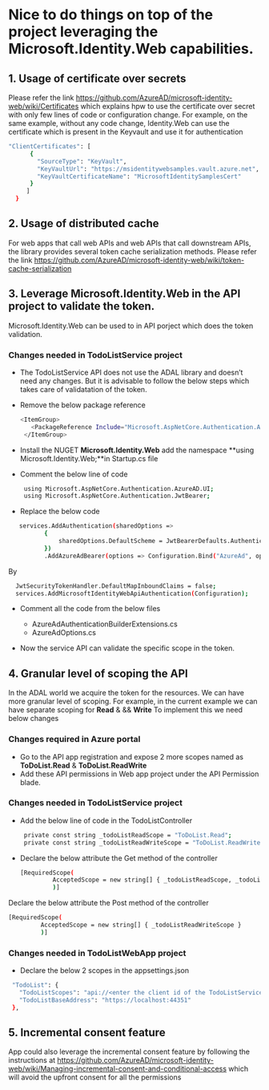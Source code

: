 

# Nice to do things on top of the project leveraging the Microsoft.Identity.Web capabilities. 

## 1. Usage of certificate over secrets 
Please refer the link https://github.com/AzureAD/microsoft-identity-web/wiki/Certificates which explains hpw to use the certificate over secret with only few lines of code or configuration change. For example, on the same example, without any code change, Identity.Web can use the certificate which is present in the Keyvault and use it for authentication 

```sh
"ClientCertificates": [
      {
        "SourceType": "KeyVault",
        "KeyVaultUrl": "https://msidentitywebsamples.vault.azure.net",
        "KeyVaultCertificateName": "MicrosoftIdentitySamplesCert"
      }
     ]
  }
```

## 2. Usage of distributed cache 
For web apps that call web APIs and web APIs that call downstream APIs, the library provides several token cache serialization methods. Please refer the link https://github.com/AzureAD/microsoft-identity-web/wiki/token-cache-serialization

## 3. Leverage Microsoft.Identity.Web in the API project to validate the token. 
 Microsoft.Identity.Web can be used to in API porject which does the token validation. 
 
 ### Changes needed in TodoListService project
- The TodoListService API does not use the ADAL library and doesn’t need any changes. But it is advisable to follow the below steps which takes care of validatation of the token.
- Remove the below package reference  

   ```sh
   <ItemGroup> 
      <PackageReference Include="Microsoft.AspNetCore.Authentication.AzureAD.UI" Version="2.2.0" /> 
    </ItemGroup> 
  ```
- Install the NUGET **Microsoft.Identity.Web** add the namespace **using Microsoft.Identity.Web;**in Startup.cs file
- Comment the below line of code 
   
   ```sh
    using Microsoft.AspNetCore.Authentication.AzureAD.UI; 
    using Microsoft.AspNetCore.Authentication.JwtBearer; 
  ```
 - Replace the below code  
 
  ```sh
     services.AddAuthentication(sharedOptions => 
            { 
                sharedOptions.DefaultScheme = JwtBearerDefaults.AuthenticationScheme; 
            }) 
            .AddAzureAdBearer(options => Configuration.Bind("AzureAd", options)); 
  ```
  By 

  ```sh
    JwtSecurityTokenHandler.DefaultMapInboundClaims = false; 
    services.AddMicrosoftIdentityWebApiAuthentication(Configuration); 
  ```

- Comment all the code from the below files  
  
   - AzureAdAuthenticationBuilderExtensions.cs
   - AzureAdOptions.cs
- Now the service API can validate the specific scope in the token.  

## 4. Granular level of scoping the API
In the ADAL world we acquire the token for the resources. We can have more granular level of scoping. For example, in the current example we can have separate scoping for **Read** & && **Write** To implement this we need below changes 

### Changes required in Azure portal

- Go to the API app registration and expose 2 more scopes named as **ToDoList.Read** & **ToDoList.ReadWrite** 
- Add these API permissions in Web app project under the API Permission blade. 

### Changes needed in TodoListService project

- Add the below line of code in the TodoListController  

    ```sh
     private const string _todoListReadScope = "ToDoList.Read"; 
     private const string _todoListReadWriteScope = "ToDoList.ReadWrite"; 
    ```
 - Declare the below attribute the Get method of the controller 
 
   ```sh
   [RequiredScope( 
            AcceptedScope = new string[] { _todoListReadScope, _todoListReadWriteScope } 
            )] 
    ```
  Declare the below attribute the Post method of the controller 
  
   ```sh
  [RequiredScope( 
            AcceptedScope = new string[] { _todoListReadWriteScope } 
            )]
   ```
 
### Changes needed in TodoListWebApp project

- Declare the below 2 scopes in the appsettings.json 
 
 ```sh
  "TodoList": {
    "TodoListScopes": "api://<enter the client id of the TodoListService>/ToDoList.Read api://<enter the client id of the TodoListService>/ToDoList.ReadWrite",
    "TodoListBaseAddress": "https://localhost:44351"
  },
```

## 5. Incremental consent feature 
App could also leverage the incremental consent feature by following the instructions at https://github.com/AzureAD/microsoft-identity-web/wiki/Managing-incremental-consent-and-conditional-access which will avoid the upfront consent for all the permissions 
